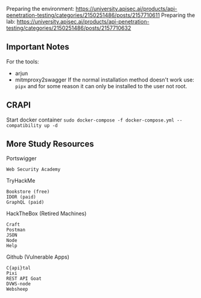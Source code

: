 Preparing the environment:
https://university.apisec.ai/products/api-penetration-testing/categories/2150251486/posts/2157710611
Preparing the lab:
https://university.apisec.ai/products/api-penetration-testing/categories/2150251486/posts/2157710632

## Important Notes

For the tools:
- arjun
- mitmproxy2swagger
If the normal installation method doesn't work use:
```pipx``` and for some reason it can only be installed to the user not root.

## CRAPI
Start docker container
`sudo docker-compose -f docker-compose.yml --compatibility up -d`

## More Study Resources

Portswigger

    Web Security Academy

TryHackMe

    Bookstore (free)
    IDOR (paid)
    GraphQL (paid)

 

HackTheBox (Retired Machines)

    Craft
    Postman
    JSON
    Node
    Help

 

Github (Vulnerable Apps)

    C{api}tal
    Pixi
    REST API Goat
    DVWS-node
    Websheep

